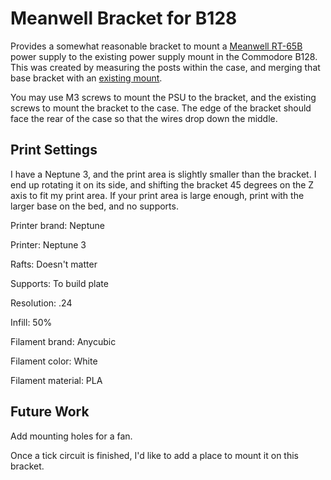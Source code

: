 # Meanwell Bracket for B128

Provides a somewhat reasonable bracket to mount a 
[Meanwell RT-65B](https://www.meanwell.com/productPdf.aspx?i=484)
power supply to the existing power supply mount in the Commodore B128. This was
created by measuring the posts within the case, and merging that base bracket
with an [existing mount](https://www.thingiverse.com/thing:4789768).

You may use M3 screws to mount the PSU to the bracket, and the existing screws
to mount the bracket to the case. The edge of the bracket should face the rear
of the case so that the wires drop down the middle.

## Print Settings

I have a Neptune 3, and the print area is slightly smaller than the bracket. I
end up rotating it on its side, and shifting the bracket 45 degrees on the Z
axis to fit my print area. If your print area is large enough, print with the
larger base on the bed, and no supports.

Printer brand: Neptune

Printer: Neptune 3

Rafts: Doesn't matter

Supports: To build plate

Resolution: .24

Infill: 50%

Filament brand: Anycubic

Filament color: White

Filament material: PLA

## Future Work

Add mounting holes for a fan.

Once a tick circuit is finished, I'd like to add a place to mount it on this
bracket.
